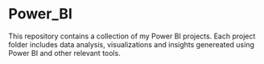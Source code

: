 # Power_BI
This repository contains a collection of my  Power BI projects. Each project folder includes data analysis, visualizations and insights genereated using Power BI and other relevant tools.

